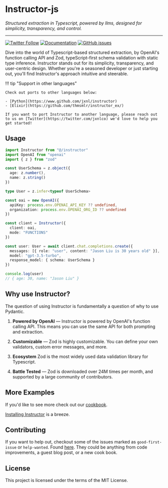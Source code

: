 # Instructor-js

_Structured extraction in Typescript, powered by llms, designed for simplicity, transparency, and control._

---

[![Twitter Follow](https://img.shields.io/twitter/follow/jxnlco?style=social)](https://twitter.com/jxnlco)
[![Documentation](https://img.shields.io/badge/docs-available-brightgreen)](https://jxnl.github.io/instructor-js)
[![GitHub issues](https://img.shields.io/github/issues/jxnl/instructor-js.svg)](https://github.com/jxnl/instructor-js/issues)

Dive into the world of Typescript-based structured extraction, by OpenAI's function calling API and Zod, typeScript-first schema validation with static type inference. Instructor stands out for its simplicity, transparency, and user-centric design. Whether you're a seasoned developer or just starting out, you'll find Instructor's approach intuitive and steerable.

!!! tip "Support in other languages"

    Check out ports to other languages below:

    - [Python](https://www.github.com/jxnl/instructor)
    - [Elixir](https://github.com/thmsmlr/instructor_ex/)

    If you want to port Instructor to another language, please reach out to us on [Twitter](https://twitter.com/jxnlco) we'd love to help you get started!

## Usage

```ts
import Instructor from "@/instructor"
import OpenAI from "openai"
import { z } from "zod"

const UserSchema = z.object({
  age: z.number(),
  name: z.string()
})

type User = z.infer<typeof UserSchema>

const oai = new OpenAI({
  apiKey: process.env.OPENAI_API_KEY ?? undefined,
  organization: process.env.OPENAI_ORG_ID ?? undefined
})

const client = Instructor({
  client: oai,
  mode: "FUNCTIONS"
})

const user: User = await client.chat.completions.create({
  messages: [{ role: "user", content: "Jason Liu is 30 years old" }],
  model: "gpt-3.5-turbo",
  response_model: { schema: UserSchema }
})

console.log(user)
// { age: 30, name: "Jason Liu" }
```

## Why use Instructor?

The question of using Instructor is fundamentally a question of why to use Pydantic.

1. **Powered by OpenAI** — Instructor is powered by OpenAI's function calling API. This means you can use the same API for both prompting and extraction.

2. **Customizable** — Zod is highly customizable. You can define your own validators, custom error messages, and more.

3. **Ecosystem** Zod is the most widely used data validation library for Typescript.

4. **Battle Tested** — Zod is downloaded over 24M times per month, and supported by a large community of contributors.

## More Examples

If you'd like to see more check out our [cookbook](examples/index.md).

[Installing Instructor](installation.md) is a breeze. 

## Contributing

If you want to help out, checkout some of the issues marked as `good-first-issue` or `help-wanted`. Found [here](https://github.com/jxnl/instructor-js/labels/good%20first%20issue). They could be anything from code improvements, a guest blog post, or a new cook book.

## License

This project is licensed under the terms of the MIT License.